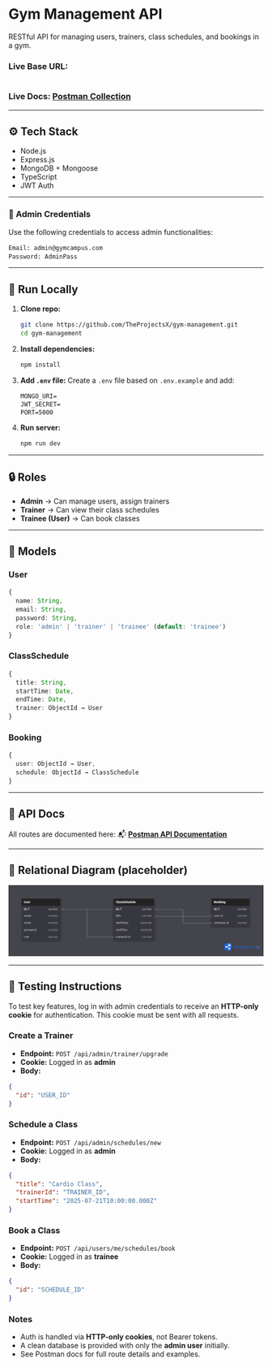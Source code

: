 # Gym Management API

RESTful API for managing users, trainers, class schedules, and bookings in a gym.

### Live Base URL:
```
```

### Live Docs: [Postman Collection](https://documenter.getpostman.com/view/44921584/2sB34kEKMH)

---

## ⚙️ Tech Stack

- Node.js  
- Express.js  
- MongoDB + Mongoose  
- TypeScript  
- JWT Auth  

---

### 🛂 Admin Credentials

Use the following credentials to access admin functionalities:

```bash
Email: admin@gymcampus.com  
Password: AdminPass
````

---

## 🧪 Run Locally

1. **Clone repo:**

   ```bash
   git clone https://github.com/TheProjectsX/gym-management.git  
   cd gym-management
   ```

2. **Install dependencies:**

   ```bash
   npm install
   ```

3. **Add `.env` file:**
   Create a `.env` file based on `.env.example` and add:

   ```
   MONGO_URI=  
   JWT_SECRET=  
   PORT=5000
   ```

4. **Run server:**

   ```bash
   npm run dev
   ```

---

## 🔒 Roles

* **Admin** → Can manage users, assign trainers
* **Trainer** → Can view their class schedules
* **Trainee (User)** → Can book classes

---

## 🧱 Models

### User

```ts
{
  name: String,  
  email: String,  
  password: String,  
  role: 'admin' | 'trainer' | 'trainee' (default: 'trainee')
}
```

### ClassSchedule

```ts
{
  title: String,
  startTime: Date,  
  endTime: Date,  
  trainer: ObjectId → User
}
```

### Booking

```ts
{
  user: ObjectId → User,  
  schedule: ObjectId → ClassSchedule
}
```

---

## 🧭 API Docs

All routes are documented here:
📬 **[Postman API Documentation](https://documenter.getpostman.com/view/44921584/2sB34kEKMH)**

---

## 🔗 Relational Diagram (placeholder)

![Relational Diagram](./diagram.png)

---

## 🧪 Testing Instructions

To test key features, log in with admin credentials to receive an **HTTP-only cookie** for authentication. This cookie must be sent with all requests.

### Create a Trainer

* **Endpoint:** `POST /api/admin/trainer/upgrade`
* **Cookie:** Logged in as **admin**
* **Body:**

```json
{
  "id": "USER_ID"
}
```

### Schedule a Class

* **Endpoint:** `POST /api/admin/schedules/new`
* **Cookie:** Logged in as **admin**
* **Body:**

```json
{
  "title": "Cardio Class",
  "trainerId": "TRAINER_ID",
  "startTime": "2025-07-21T10:00:00.000Z"
}
```

### Book a Class

* **Endpoint:** `POST /api/users/me/schedules/book`
* **Cookie:** Logged in as **trainee**
* **Body:**

```json
{
  "id": "SCHEDULE_ID"
}
```

### Notes

* Auth is handled via **HTTP-only cookies**, not Bearer tokens.
* A clean database is provided with only the **admin user** initially.
* See Postman docs for full route details and examples.
